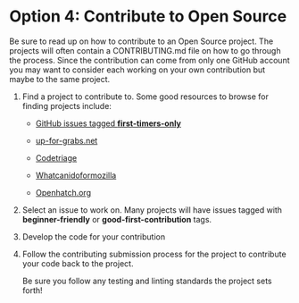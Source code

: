 # Option 4: Contribute to Open Source

Be sure to read up on how to contribute to an Open Source project.  The projects will often contain a CONTRIBUTING.md file on how to go through the process.  Since the contribution can come from only one GitHub account you may want to consider each working on your own contribution but maybe to the same project.

1. Find a project to contribute to. Some good resources to browse for finding projects include: 

    * [GitHub issues tagged **first-timers-only**](https://github.com/search?utf8=%E2%9C%93&q=label%3Afirst-timers-only+is%3Aopen&type=Issues&ref=searchresults)
    
    * [up-for-grabs.net](http://up-for-grabs.net/#/tags/javascript)
    
    * [Codetriage](https://www.codetriage.com/)
    
    * [Whatcanidoformozilla](https://whatcanidoformozilla.org/#!/progornoprog/proglang/js/)
    
    * [Openhatch.org](https://openhatch.org/search/?language=JavaScript&q=)    

2. Select an issue to work on. Many projects will have issues tagged with **beginner-friendly** or **good-first-contribution** tags.

3. Develop the code for your contribution

4. Follow the contributing submission process for the project to contribute your code back to the project.

    Be sure you follow any testing and linting standards the project sets forth! 
